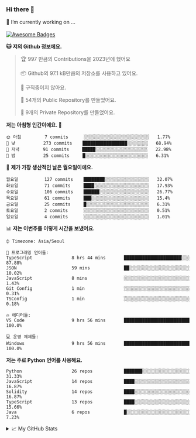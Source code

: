 ### Hi there 👋 
🔭 I’m currently working on ... </br></br>
[![Awesome Badges](https://img.shields.io/badge/Introduce-EN-green.svg)](https://github.com/tlatkdgus1/tlatkdgus1/blob/main/README.md.en)

<!--START_SECTION:waka-->
**🐱 저의 Github 정보에요.** 

> 🏆 997 만큼의 Contributions을 2023년에 했어요
 > 
> 📦 Github의 97.1 kB만큼의 저장소를 사용하고 있어요. 
 > 
> 🚫 구직중이지 않아요.
 > 
> 📜 54개의 Public Repository를 만들었어요. 
 > 
> 🔑 9개의 Private Repository를 만들었어요.  

**저는 아침형 인간이에요. 🐤** 

```text
🌞 아침         7 commits      ░░░░░░░░░░░░░░░░░░░░░░░░░   1.77% 
🌆 낮　         273 commits    █████████████████░░░░░░░░   68.94% 
🌃 저녁         91 commits     █████░░░░░░░░░░░░░░░░░░░░   22.98% 
🌙 밤　         25 commits     █░░░░░░░░░░░░░░░░░░░░░░░░   6.31%

```
📅 **제가 가장 생산적인 날은 월요일이에요.** 

```text
월요일          127 commits    ████████░░░░░░░░░░░░░░░░░   32.07% 
화요일          71 commits     ████░░░░░░░░░░░░░░░░░░░░░   17.93% 
수요일          106 commits    ██████░░░░░░░░░░░░░░░░░░░   26.77% 
목요일          61 commits     ███░░░░░░░░░░░░░░░░░░░░░░   15.4% 
금요일          25 commits     █░░░░░░░░░░░░░░░░░░░░░░░░   6.31% 
토요일          2 commits      ░░░░░░░░░░░░░░░░░░░░░░░░░   0.51% 
일요일          4 commits      ░░░░░░░░░░░░░░░░░░░░░░░░░   1.01%

```


📊 **저는 이번주를 이렇게 시간을 보냈어요.** 

```text
⌚︎ Timezone: Asia/Seoul

💬 프로그래밍 언어들: 
TypeScript               8 hrs 44 mins       ██████████████████████░░░   87.88% 
JSON                     59 mins             ██░░░░░░░░░░░░░░░░░░░░░░░   10.02% 
JavaScript               8 mins              ░░░░░░░░░░░░░░░░░░░░░░░░░   1.43% 
Git Config               1 min               ░░░░░░░░░░░░░░░░░░░░░░░░░   0.31% 
TSConfig                 1 min               ░░░░░░░░░░░░░░░░░░░░░░░░░   0.18%

🔥 에디터들: 
VS Code                  9 hrs 56 mins       █████████████████████████   100.0%

💻 운영 체제들: 
Windows                  9 hrs 56 mins       █████████████████████████   100.0%

```

**저는 주로 Python 언어를 사용해요.** 

```text
Python                   26 repos            ███████░░░░░░░░░░░░░░░░░░   31.33% 
JavaScript               14 repos            ████░░░░░░░░░░░░░░░░░░░░░   16.87% 
Solidity                 14 repos            ████░░░░░░░░░░░░░░░░░░░░░   16.87% 
TypeScript               13 repos            ████░░░░░░░░░░░░░░░░░░░░░   15.66% 
Java                     6 repos             █░░░░░░░░░░░░░░░░░░░░░░░░   7.23%

```



<!--END_SECTION:waka-->

<details>
<summary>📈 My GitHub Stats</summary>
<p align="center"> <img src="https://github-readme-stats.vercel.app/api?username=tlatkdgus1&show_icons=true" alt="tlatkdgus1" />
</details>
